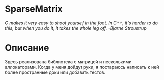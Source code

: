 # SparseMatrix

*С makes it very easy to shoot yourself in the foot. In C++, it's harder to do this, but when you do it, it takes the whole leg off.*
*-Bjarne Stroustrup*

# Описание

Здесь реализована библиотека с матрицей и несколькими аллокаторами.
Когда у меня дойдут руки, я постараюсь написать к ней более пространные доки или добавить тестов.